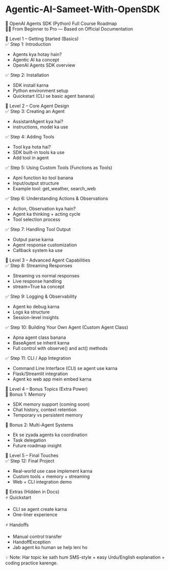 # Agentic-AI-Sameet-With-OpenSDK

📘 OpenAI Agents SDK (Python) Full Course Roadmap  
🧑‍🎓 From Beginner to Pro — Based on Official Documentation  

📂 Level 1 – Getting Started (Basics)  
✅ Step 1: Introduction  
- Agents kya hotay hain?  
- Agentic AI ka concept  
- OpenAI Agents SDK overview  

✅ Step 2: Installation  
- SDK install karna  
- Python environment setup  
- Quickstart (CLI se basic agent banana)  

📂 Level 2 – Core Agent Design  
✅ Step 3: Creating an Agent  
- AssistantAgent kya hai?  
- instructions, model ka use  

✅ Step 4: Adding Tools  
- Tool kya hota hai?  
- SDK built-in tools ka use  
- Add tool in agent  

✅ Step 5: Using Custom Tools (Functions as Tools)  
- Apni function ko tool banana  
- Input/output structure  
- Example tool: get_weather, search_web  

✅ Step 6: Understanding Actions & Observations  
- Action, Observation kya hain?  
- Agent ka thinking + acting cycle  
- Tool selection process  

✅ Step 7: Handling Tool Output  
- Output parse karna  
- Agent response customization  
- Callback system ka use  

📂 Level 3 – Advanced Agent Capabilities  
✅ Step 8: Streaming Responses  
- Streaming vs normal responses  
- Live response handling  
- stream=True ka concept  

✅ Step 9: Logging & Observability  
- Agent ko debug karna  
- Logs ka structure  
- Session-level insights  

✅ Step 10: Building Your Own Agent (Custom Agent Class)  
- Apna agent class banana  
- BaseAgent se inherit karna  
- Full control with observe() and act() methods  

✅ Step 11: CLI / App Integration  
- Command Line Interface (CLI) se agent use karna  
- Flask/Streamlit integration  
- Agent ko web app mein embed karna  

📂 Level 4 – Bonus Topics (Extra Power)  
🎁 Bonus 1: Memory  
- SDK memory support (coming soon)  
- Chat history, context retention  
- Temporary vs persistent memory  

🎁 Bonus 2: Multi-Agent Systems  
- Ek se zyada agents ka coordination  
- Task delegation  
- Future roadmap insight  

📂 Level 5 – Final Touches  
✅ Step 12: Final Project  
- Real-world use case implement karna  
- Custom tools + memory + streaming  
- Web + CLI integration demo  

📂 Extras (Hidden in Docs)  
⚡ Quickstart  
- CLI se agent create karna  
- One-liner experience  

⚡ Handoffs  
- Manual control transfer  
- HandoffException  
- Jab agent ko human se help leni ho  

💡 Note: Har topic ke sath hum SMS-style + easy Urdu/English explanation + coding practice karenge.
